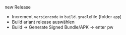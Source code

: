 new Release
- Increment `versioncode` in `build.gradle`file (folder `app`)
- Build ariant release auswählen
- Build -> Generate Signed Bundle/APK -> enter pw
